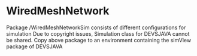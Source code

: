 # WiredMeshNetwork
Package /WiredMeshNetworkSim consists of different configurations for simulation
Due to copyright issues, Simulation class for DEVSJAVA cannot be shared.
Copy above package to an environment containing the simView package of DEVSJAVA
